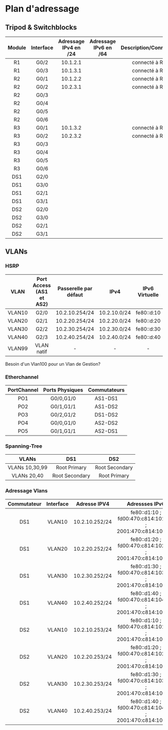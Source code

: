 # Plan d'adressage

## Tripod & Switchblocks
|Module|Interface|Adressage IPv4 en /24|Adressage IPv6 en /64|Description/Connexion|
|:-:|:-:|:-:|:-:|:-:|
|R1|G0/2|10.1.2.1||connecté à R2|
|R1|G0/3|10.1.3.1||connecté à R3|
|R2|G0/1|10.1.2.2||connecté à R1|
|R2|G0/2|10.2.3.1||connecté à R3|
|R2|G0/3|
|R2|G0/4|
|R2|G0/5|
|R2|G0/6|
|R3|G0/1|10.1.3.2||connecté à R1|
|R3|G0/2|10.2.3.2||connecté à R2|
|R3|G0/3|
|R3|G0/4|
|R3|G0/5|
|R3|G0/6|
|DS1|G2/0|
|DS1|G3/0|
|DS1|G2/1|
|DS1|G3/1|
|DS2|G2/0|
|DS2|G3/0|
|DS2|G2/1|
|DS2|G3/1|

## VLANs
### HSRP
|VLAN|Port Access (AS1 et AS2)|Passerelle par défaut|IPv4|IPv6 Virtuelle|
|:-:|:-:|:-:|:-:|:-:|
|VLAN10|G2/0|10.2.10.254/24|10.2.10.0/24|fe80::d:10|
|VLAN20|G2/1|10.2.20.254/24|10.2.20.0/24|fe80::d:20|
|VLAN30|G2/2|10.2.30.254/24|10.2.30.0/24|fe80::d:30|
|VLAN40|G2/3|10.2.40.254/24|10.2.40.0/24|fe80::d:40|
|VLAN99|VLAN natif|-|-|-|

Besoin d'un Vlan100 pour un Vlan de Gestion?

### Etherchannel
|PortChannel|Ports Physiques|Commutateurs|
|:-:|:-:|:-:|
|PO1|G0/0,G1/0|AS1-DS1|
|PO2|G0/1,G1/1|AS1-DS2|
|PO3|G0/2,G1/2|DS1-DS2|
|PO4|G0/0,G1/0|AS2-DS2|
|PO5|G0/1,G1/1|AS2-DS1|

### Spanning-Tree
|VLANs|DS1|DS2|
|:-:|:-:|:-:|
|VLANs 10,30,99|Root Primary|Root Secondary|
|VLANs 20,40|Root Secondary|Root Primary|

### Adressage Vlans
|Commutateur|Interface|Adresse IPV4|Adressses IPv6|
|:-:|:-:|:-:|:-:|
|DS1|VLAN10|10.2.10.252/24|fe80::d1:10 ; fd00:470:c814:1010::1 ; 2001:470:c814:1010::1|
|DS1|VLAN20|10.2.20.252/24|fe80::d1:20 ; fd00:470:c814:1020::1 ; 2001:470:c814:1020::1|
|DS1|VLAN30|10.2.30.252/24|fe80::d1:30 ; fd00:470:c814:1030::1 ; 2001:470:c814:1030::1|
|DS1|VLAN40|10.2.40.252/24|fe80::d1:40 ; fd00:470:c814:1040::1 ; 2001:470:c814:1040::1|
|DS2|VLAN10|10.2.10.253/24|fe80::d1:10 ; fd00:470:c814:1010::2 ; 2001:470:c814:1010::2|
|DS2|VLAN20|10.2.20.253/24|fe80::d1:20 ; fd00:470:c814:1020::2 ; 2001:470:c814:1020::2|
|DS2|VLAN30|10.2.30.253/24|fe80::d1:30 ; fd00:470:c814:1030::2 ; 2001:470:c814:1030::2|
|DS2|VLAN40|10.2.40.253/24|fe80::d1:40 ; fd00:470:c814:1040::2 ; 2001:470:c814:1040::2|
